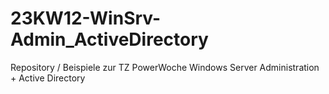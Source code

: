 # 23KW12-WinSrv-Admin_ActiveDirectory
Repository / Beispiele zur TZ PowerWoche Windows Server Administration + Active Directory
